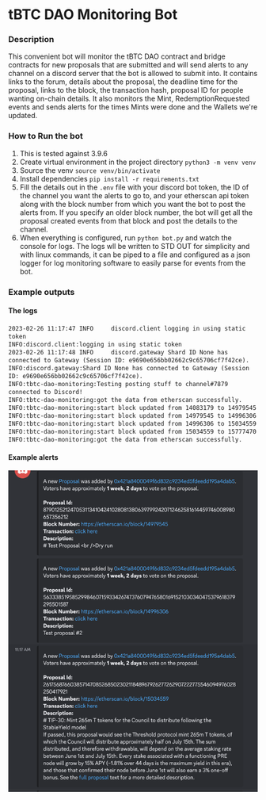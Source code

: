# tBTC DAO Monitoring Bot

### Description
This convenient bot will monitor the tBTC DAO contract and bridge contracts for new proposals that are submitted and will send alerts to any channel on a discord server that the bot is allowed to submit into. It contains links to the forum, details about the proposal, the deadline time for the proposal, links to the block, the transaction hash, proposal ID for people wanting on-chain details.
It also monitors the Mint, RedemptionRequested events and sends alerts for the times Mints were done and the Wallets we're updated.

### How to Run the bot
1. This is tested against 3.9.6
2. Create virtual environment in the project directory `python3 -m venv venv`
3. Source the venv `source venv/bin/activate`
4. Install dependencies `pip install -r requirements.txt`
5. Fill the details out in the `.env` file with your discord bot token, the ID of the channel you want the alerts to go to, and your etherscan api token along with the block number from which you want the bot to post the alerts from. If you specify an older block number, the bot will get all the proposal created events from that block and post the details to the channel.
6. When everything is configured, run `python bot.py` and watch the console for logs. The logs wll be written to STD OUT for simplicity and with linux commands, it can be piped to a file and configured as a json logger for log monitoring software to easily parse for events from the bot.

### Example outputs

#### The logs
```
2023-02-26 11:17:47 INFO     discord.client logging in using static token
INFO:discord.client:logging in using static token
2023-02-26 11:17:48 INFO     discord.gateway Shard ID None has connected to Gateway (Session ID: e9690e656bb02662c9c65706cf7f42ce).
INFO:discord.gateway:Shard ID None has connected to Gateway (Session ID: e9690e656bb02662c9c65706cf7f42ce).
INFO:tbtc-dao-monitoring:Testing posting stuff to channel#7879 connected to Discord!
INFO:tbtc-dao-monitoring:got the data from etherscan successfully.
INFO:tbtc-dao-monitoring:start block updated from 14083179 to 14979545
INFO:tbtc-dao-monitoring:start block updated from 14979545 to 14996306
INFO:tbtc-dao-monitoring:start block updated from 14996306 to 15034559
INFO:tbtc-dao-monitoring:start block updated from 15034559 to 15777470
INFO:tbtc-dao-monitoring:got the data from etherscan successfully.
```

#### Example alerts
![recent proposal alerts](docs/example-alerts-in-channel.png)
